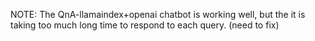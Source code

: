NOTE: The QnA-llamaindex+openai chatbot is working well, but the it is taking too much long time to respond to each query. (need to fix) 
